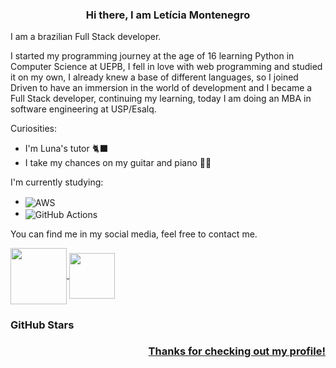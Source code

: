 <h3 align="center"> Hi there, I am Letícia Montenegro</h3>

I am a brazilian Full Stack developer.

I started my programming journey at the age of 16 learning Python in Computer Science at UEPB, I fell in love with web programming and studied it on my own, I already knew a base of different languages, so I joined Driven to have an immersion in the world of development and I became a Full Stack developer, continuing my learning, today I am doing an MBA in software engineering at USP/Esalq.

Curiosities:
- I'm Luna's tutor 🐈‍⬛
- I take my chances on my guitar and piano 🎸🎹

I'm currently studying:
  - <img align = "center" alt = "AWS" src = "https://img.shields.io/badge/Amazon_AWS-FF9900?style=for-the-badge&logo=amazonaws&logoColor=white " />
  - <img align = "center" alt = "GitHub Actions" src = "https://img.shields.io/badge/GitHub_Actions-2088FF?style=for-the-badge&logo=github-actions&logoColor=white " />


You can find me in my social media, feel free to contact me.

<a href="https://www.linkedin.com/in/let%C3%ADcia-montenegro-214b6b226/" target="_blank">
  <img src="https://img.shields.io/badge/LinkedIn-0077B5?style=for-the-badge&logo=linkedin&logoColor=white" width="90px" align="center" />
</a>

<a href="mailto:montenegro.letiicia@gmail.com" target="_blank">
  <img src="https://img.shields.io/badge/Gmail-D14836?style=for-the-badge&logo=gmail&logoColor=white" width="73px" align="center" />
</a>

<summary> <h3> GitHub Stars </h3> </summary>
<div  align = "center" style ="display: none;">
<a href="https://github.com/montenegroleticia">
<img height="180em" src="https://github-readme-stats.vercel.app/api?username=montenegroleticia&show_icons=true&theme=dracula"/>
<img height="180em" src="https://github-readme-stats.vercel.app/api/top-langs/?username=montenegroleticia&layout=compact&langs_count=7&theme=dracula"/>
</div>

<h3 align="end"> Thanks for checking out my profile! </h3>

<!-- https://img.shields.io/badge/Heroku-430098?style=for-the-badge&logo=heroku&logoColor=white -->
